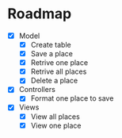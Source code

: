 # Roadmap

- [x] Model
    - [x] Create table
    - [x] Save a place
    - [x] Retrive one place
    - [x] Retrive all places
    - [x] Delete a place
- [x] Controllers
    - [x] Format one place to save
- [x] Views
    - [x] View all places
    - [x] View one place
